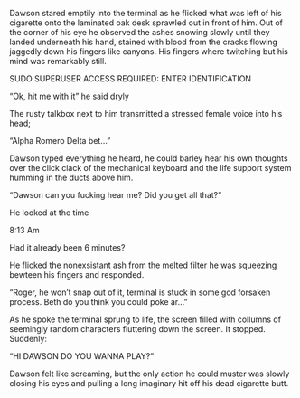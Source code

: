 
Dawson stared emptily into the terminal as he flicked what was left of his cigarette onto the laminated oak desk sprawled out in front of him. Out of the corner of his eye he observed the ashes snowing slowly until they landed underneath his hand, stained with blood from the cracks flowing jaggedly down his fingers like canyons. His fingers where twitching but his mind was remarkably still.

SUDO SUPERUSER ACCESS REQUIRED: ENTER IDENTIFICATION 

“Ok, hit me with it” he said dryly

The rusty talkbox next to him transmitted a stressed female voice into his head;

“Alpha Romero Delta bet…”

Dawson typed everything he heard, he could barley hear his own thoughts over the click clack of the mechanical keyboard and the life support system humming in the ducts above him.

“Dawson can you fucking hear me? Did you get all that?” 

He looked at the time 

8:13 Am

Had it already been 6 minutes?

He flicked the nonexsistant ash from the melted filter he was squeezing bewteen his fingers and responded.

“Roger, he won’t snap out of it, terminal is stuck in some god forsaken process. Beth do you think you could poke ar…”

As he spoke the terminal sprung to life, the screen filled with collumns of seemingly random characters fluttering down the screen. It stopped. Suddenly:  

“HI DAWSON DO YOU WANNA PLAY?”

Dawson felt like screaming, but the only action he could muster was slowly closing his eyes and pulling a long imaginary hit off his dead cigarette butt.